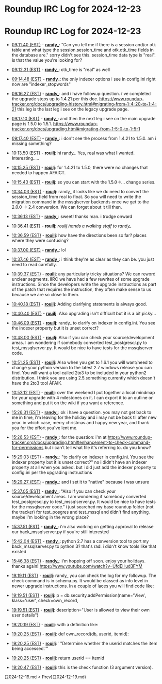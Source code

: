 # Roundup IRC Log for 2024-12-23 #
# Roundup IRC Log for 2024-12-23
* <a href="#09:11.40" id="09:11.40">09:11.40 (EST)</a> - __[randy_](https://github.com/randy_)__: "Can you tell me if there is a session and/or otk table and what type the session.session_time and otk.otk_time fields in the database are." sorry didn't see this. session_time data type is "real". is that the value you're looking for?
* <a href="#09:12.31" id="09:12.31">09:12.31 (EST)</a> - __[randy_](https://github.com/randy_)__: otk_time is "real" as well

* <a href="#09:14.48" id="09:14.48">09:14.48 (EST)</a> - __[randy_](https://github.com/randy_)__: the only indexer options i see in config.ini right now are "indexer_stopwords"

* <a href="#09:16.27" id="09:16.27">09:16.27 (EST)</a> - __[randy_](https://github.com/randy_)__: and i have followup question. i've completed the upgrade steps up to 1.4.21 per this doc. <https://www.roundup-tracker.org/docs/upgrading-history.html#migrating-from-1-4-20-to-1-4-21> this leg is the last leg i see on the legacy upgrade page.

* <a href="#09:17.10" id="09:17.10">09:17.10 (EST)</a> - __[randy_](https://github.com/randy_)__: and then the next leg i see on the main upgrade page is 1.5.0 to 1.5.1. <https://www.roundup-tracker.org/docs/upgrading.html#migrating-from-1-5-0-to-1-5-1>
* <a href="#09:17.40" id="09:17.40">09:17.40 (EST)</a> - __[randy_](https://github.com/randy_)__: i don't see the process from 1.4.21 to 1.5.0. am i missing something?

* <a href="#10:13.50" id="10:13.50">10:13.50 (EST)</a> - __[rouilj](https://github.com/rouilj)__: hi randy_. Yes, real was what I wanted. Interesting.....

* <a href="#10:15.25" id="10:15.25">10:15.25 (EST)</a> - __[rouilj](https://github.com/rouilj)__: for 1.4.21 to 1.5.0, there were no changes that needed to happen AFAICT.
* <a href="#10:15.43" id="10:15.43">10:15.43 (EST)</a> - __[rouilj](https://github.com/rouilj)__: so you can start with the 1.5.0->... change series.

* <a href="#10:34.03" id="10:34.03">10:34.03 (EST)</a> - __[rouilj](https://github.com/rouilj)__: randy_ it looks like we do need to convert the session_time field from real to float. So you will need to write the migration command in the mssqlserver backends once we get to the 2.0.0 -> 2.4 conversion. We can forget about it till then.

* <a href="#10:36.13" id="10:36.13">10:36.13 (EST)</a> - __[randy_](https://github.com/randy_)__: sweet! thanks man. i trudge onward
* <a href="#10:36.41" id="10:36.41">10:36.41 (EST)</a> - __[rouilj](https://github.com/rouilj)__: *rouilj hands a walking staff to randy_*
* <a href="#10:36.59" id="10:36.59">10:36.59 (EST)</a> - __[rouilj](https://github.com/rouilj)__: how have the directions been so far? places where they were confusing?
* <a href="#10:37.00" id="10:37.00">10:37.00 (EST)</a> - __[randy_](https://github.com/randy_)__: lol

* <a href="#10:37.46" id="10:37.46">10:37.46 (EST)</a> - __[randy_](https://github.com/randy_)__: i think they're as clear as they can be. you just need to read carefully.

* <a href="#10:39.37" id="10:39.37">10:39.37 (EST)</a> - __[rouilj](https://github.com/rouilj)__: any particularly tricky situations? We can reword unclear segments. IIRC we have had a few rewrites of some upgrade instructions. Since the developers write the upgrade instructions as part of the patch that requires the instruction, they often make sense to us because we are so close to them.

* <a href="#10:40.18" id="10:40.18">10:40.18 (EST)</a> - __[rouilj](https://github.com/rouilj)__: Adding clarifying statements is always good.
* <a href="#10:40.40" id="10:40.40">10:40.40 (EST)</a> - __[rouilj](https://github.com/rouilj)__: Also upgrading isn't difficult but it is a bit picky...

* <a href="#10:46.09" id="10:46.09">10:46.09 (EST)</a> - __[rouilj](https://github.com/rouilj)__: randy_ to clarify on indexer in config.ini. You see the indexer property but it is unset correct?

* <a href="#10:48.00" id="10:48.00">10:48.00 (EST)</a> - __[rouilj](https://github.com/rouilj)__: Also if you can check your source/development areas. I am wondering if somebody converted test_postgresql.py to test_mssqlserver.py. It would be nice to have tests for the mssqlserver code.

* <a href="#10:51.25" id="10:51.25">10:51.25 (EST)</a> - __[rouilj](https://github.com/rouilj)__: Also when you get to 1.6.1 you will want/need to change your python version to the latest 2.7 windows release you can find. You will want a tool called 2to3 to be included in your python2 distribution. I think you are using 2.5.something currently which doesn't have the 2to3 tool AFAIK.

* <a href="#10:53.12" id="10:53.12">10:53.12 (EST)</a> - __[rouilj](https://github.com/rouilj)__: over the weekend I put together a local mindmap for your upgrade with 4 milestones on it. I can export it to an outline or something and put it on the wiki if you want a reference.

* <a href="#15:26.31" id="15:26.31">15:26.31 (EST)</a> - __[randy_](https://github.com/randy_)__: ok i have a question. you may not get back to me in time, i'm leaving for the holiday and i may not be back til after new year. in which case, merry christmas and happy new year, and thank you for the effort you've lent me.

* <a href="#15:26.53" id="15:26.53">15:26.53 (EST)</a> - __[randy_](https://github.com/randy_)__: for the question: i'm at <https://www.roundup-tracker.org/docs/upgrading.html#enhancement-to-check-command-for-permissions> but i can't tell what file it's referring to. do you know?

* <a href="#15:29.03" id="15:29.03">15:29.03 (EST)</a> - __[randy_](https://github.com/randy_)__: "to clarify on indexer in config.ini. You see the indexer property but it is unset correct?" no i didn't have an indexer property at all when you asked. but i did just add the indexer property to config.ini per the upgrading instructions
* <a href="#15:29.27" id="15:29.27">15:29.27 (EST)</a> - __[randy_](https://github.com/randy_)__: and i set it to "native" because i was unsure

* <a href="#15:37.05" id="15:37.05">15:37.05 (EST)</a> - __[randy_](https://github.com/randy_)__: "Also if you can check your source/development areas. I am wondering if somebody converted test_postgresql.py to test_mssqlserver.py. It would be nice to have tests for the mssqlserver code." i just searched my base roundup folder (not the tracker) for test_posgres and test_mssql and didn't find anything. maybe i'm looking in the wrong place?
* <a href="#15:37.51" id="15:37.51">15:37.51 (EST)</a> - __[randy_](https://github.com/randy_)__: i'm also working on getting approval to release our back_mssqlserver.py if you're still interested

* <a href="#15:42.04" id="15:42.04">15:42.04 (EST)</a> - __[randy_](https://github.com/randy_)__: python 2.7 has a conversion tool to port my back_mssqlserver.py to python 3? that's rad. i didn't know tools like that existed

* <a href="#15:46.38" id="15:46.38">15:46.38 (EST)</a> - __[randy_](https://github.com/randy_)__: i'm hopping off soon. enjoy your holidays. thanks again! <https://www.youtube.com/watch?v=UfdEHud3FYM>

* <a href="#19:19.11" id="19:19.11">19:19.11 (EST)</a> - __[rouilj](https://github.com/rouilj)__: randy_ you can check the log for my followup. The check command is in schema.py. It would be classed as info level in newer upgrade instructions. In a couple of laces you will find code like:

* <a href="#19:19.51" id="19:19.51">19:19.51 (EST)</a> - __[rouilj](https://github.com/rouilj)__: p = db.security.addPermission(name='View', klass='user', check=own_record,
* <a href="#19:19.51" id="19:19.51">19:19.51 (EST)</a> - __[rouilj](https://github.com/rouilj)__: description="User is allowed to view their own user details")
* <a href="#19:20.19" id="19:20.19">19:20.19 (EST)</a> - __[rouilj](https://github.com/rouilj)__: with a definition like:
* <a href="#19:20.25" id="19:20.25">19:20.25 (EST)</a> - __[rouilj](https://github.com/rouilj)__: def own_record(db, userid, itemid):
* <a href="#19:20.25" id="19:20.25">19:20.25 (EST)</a> - __[rouilj](https://github.com/rouilj)__: '''Determine whether the userid matches the item being accessed.'''
* <a href="#19:20.25" id="19:20.25">19:20.25 (EST)</a> - __[rouilj](https://github.com/rouilj)__: return userid == itemid

* <a href="#19:20.47" id="19:20.47">19:20.47 (EST)</a> - __[rouilj](https://github.com/rouilj)__: this is the check function (3 argument version).

<div class="inpage-footer">
[2024-12-19.md < Prev](2024-12-19.md)
</div>
